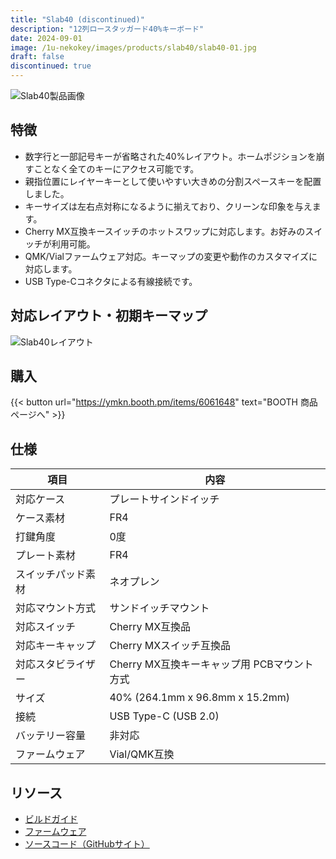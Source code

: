 ```yaml
---
title: "Slab40 (discontinued)"
description: "12列ロースタッガード40%キーボード"
date: 2024-09-01
image: /1u-nekokey/images/products/slab40/slab40-01.jpg
draft: false
discontinued: true
---
```


![Slab40製品画像](/1u-nekokey/images/products/slab40/slab40-01.jpg)

## 特徴

- 数字行と一部記号キーが省略された40%レイアウト。ホームポジションを崩すことなく全てのキーにアクセス可能です。
- 親指位置にレイヤーキーとして使いやすい大きめの分割スペースキーを配置しました。
- キーサイズは左右点対称になるように揃えており、クリーンな印象を与えます。
- Cherry MX互換キースイッチのホットスワップに対応します。お好みのスイッチが利用可能。
- QMK/Vialファームウェア対応。キーマップの変更や動作のカスタマイズに対応します。
- USB Type-Cコネクタによる有線接続です。

## 対応レイアウト・初期キーマップ

![Slab40レイアウト](/1u-nekokey/images/products/slab40/slab40-layout.png)

## 購入

{{< button url="https://ymkn.booth.pm/items/6061648" text="BOOTH 商品ページへ" >}}

## 仕様

| 項目 | 内容 |
|---|---|
|対応ケース|プレートサインドイッチ|
|ケース素材|FR4|
|打鍵角度|0度|
|プレート素材|FR4|
|スイッチパッド素材|ネオプレン|
|対応マウント方式|サンドイッチマウント|
|対応スイッチ|Cherry MX互換品|
|対応キーキャップ|Cherry MXスイッチ互換品|
|対応スタビライザー|Cherry MX互換キーキャップ用 PCBマウント方式|
|サイズ|40% (264.1mm x 96.8mm x 15.2mm)|
|接続|USB Type-C (USB 2.0)|
|バッテリー容量|非対応|
|ファームウェア|Vial/QMK互換|

## リソース

- [ビルドガイド](https://github.com/ymkn/Slab40/blob/main/doc/buildguide.md)
- [ファームウェア](https://github.com/ymkn/Slab40/releases/download/v1.0/ymkn_slab40_vial.uf2)
- [ソースコード（GitHubサイト）](https://github.com/ymkn/Slab40/)